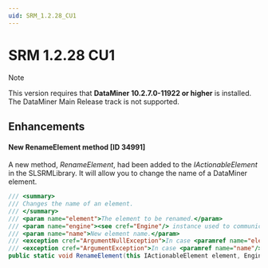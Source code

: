 ```yaml
---
uid: SRM_1.2.28_CU1
---
```


# SRM 1.2.28 CU1

> [!NOTE]
> This version requires that **DataMiner 10.2.7.0-11922 or higher** is installed. The DataMiner Main Release track is not supported.

## Enhancements

#### New RenameElement method [ID 34991]

A new method, *RenameElement*, had been added to the *IActionableElement* in the SLSRMLibrary. It will allow you to change the name of a DataMiner element.

```csharp
/// <summary>
/// Changes the name of an element.
/// </summary>
/// <param name="element">The element to be renamed.</param>
/// <param name="engine"><see cref="Engine"/> instance used to communicate with DataMiner.</param>
/// <param name="name">New element name.</param>
/// <exception cref="ArgumentNullException">In case <paramref name="element"/> or <paramref name="engine"/> are null.</exception>
/// <exception cref="ArgumentException">In case <paramref name="name"/> is null or white-space.</exception>
public static void RenameElement(this IActionableElement element, Engine engine, string name)
```
